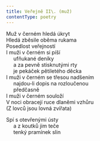 ```yaml
---
title: Veřejně II\. (muž)
contentType: poetry
---
```


<section>

Muž v černém hledá úkryt  
Hledá zběsile oběma rukama  
Posedlost veřejností  
I muži v černém si píší  
     ufňukané deníky  
     a za pevně stisknutými rty  
     je pekáček pětiletého děcka  
I muži v černém se třesou nadšením  
     najdou-li dopis na rozloučenou  
     předčasně  
I muži v černém souloží  
V noci obracejí ruce dlaněmi vzhůru  
(Z lovců jsou lovná zvířata)

Spí s otevřenými ústy  
     a z koutků jim teče  
     tenký pramínek slin

</section>
